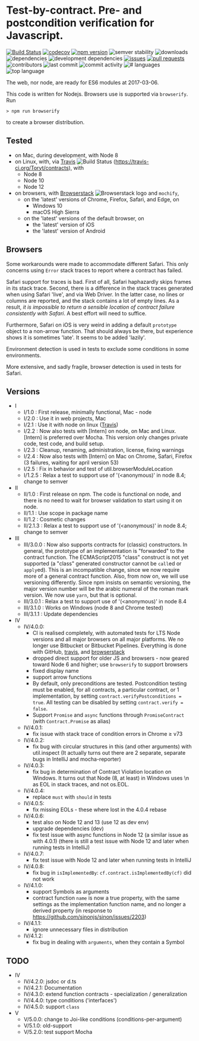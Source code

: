 # Test-by-contract. Pre- and postcondition verification for Javascript.

[![Build Status](https://travis-ci.org/Toryt/contracts.svg?branch=master)](https://travis-ci.org/Toryt/contracts)
[![codecov](https://codecov.io/gh/Toryt/contracts/branch/master/graph/badge.svg)](https://codecov.io/gh/Toryt/contracts)
[![npm version](http://img.shields.io/npm/v/@toryt/contracts-iv.svg?style=flat)](https://npmjs.org/package/@toryt/contracts-iv 'View this project on npm')
![semver stability](https://img.shields.io/dependabot/semver/Toryt/contracts-iv.svg)
![downloads](https://img.shields.io/npm/dt/@toryt/contracts-iv.svg)
![dependencies](https://img.shields.io/david/Toryt/contracts.svg)
![development dependencies](https://img.shields.io/david/dev/Toryt/contracts.svg)
[![issues](https://img.shields.io/github/issues/Toryt/contracts.svg)](https://github.com/Toryt/contracts/issues)
[![pull requests](https://img.shields.io/github/issues-pr-closed/Toryt/contracts.svg)](https://github.com/Toryt/contracts/pulls)
![contributors](https://img.shields.io/github/contributors/Toryt/contracts.svg)
![last commit](https://img.shields.io/github/last-commit/Toryt/contracts.svg)
![commit activity](https://img.shields.io/github/commit-activity/y/Toryt/contracts.svg)
![# languages](https://img.shields.io/github/languages/count/Toryt/contracts.svg)
![top language](https://img.shields.io/github/languages/top/Toryt/contracts.svg)

The web, nor node, are ready for ES6 modules at 2017-03-06.

This code is written for Nodejs. Browsers use is supported via `browserify`. Run

    > npm run browserify

to create a browser distribution.

## Tested

- on Mac, during development, with Node 8
- on Linux, with, via [Travis] ![Build Status](https://travis-ci.org/Toryt/contracts.svg?branch=master)
  (https://travis-ci.org/Toryt/contracts), with
  - Node 8
  - Node 10
  - Node 12
- on browsers, with [Browserstack] ![Browserstack logo] and `mochify`,
  - on the 'latest' versions of Chrome, Firefox, Safari, and Edge, on
    - Windows 10
    - macOS High Sierra
  - on the 'latest' versions of the default browser, on
    - the 'latest' version of iOS
    - the 'latest' version of Android

## Browsers

Some workarounds were made to accommodate different Safari. This only concerns using `Error` stack traces to report
where a contract has failed.

Safari support for traces is bad. First of all, Safari haphazardly skips frames in its stack trace. Second, there is a
difference in the stack traces generated when using Safari 'live', and via Web Driver. In the latter case, no lines or
columns are reported, and the stack contains a lot of empty lines. As a result, _it is impossible to return a sensible
location of contract failure consistently with Safari_. A best effort will need to suffice.

Furthermore, Safari on iOS is very weird in adding a default `prototype` object to a non-arrow function. That should
always be there, but experience shows it is sometimes 'late'. It seems to be added 'lazily'.

Environment detection is used in tests to exclude some conditions in some environments.

More extensive, and sadly fragile, browser detection is used in tests for Safari.

## Versions

- I
  - I/1.0 : First release, minimally functional, Mac - node
  - I/2.0 : Use it in web projects, Mac
  - I/2.1 : Use it with node on linux ([Travis])
  - I/2.2 : Now also tests with [Intern] on node, on Mac and Linux. [Intern] is preferred over Mocha. This version only
    changes private code, test code, and build setup.
  - I/2.3 : Cleanup, renaming, administration, license, fixing warnings
  - I/2.4 : Now also tests with [Intern] on Mac on Chrome, Safari, Firefox (3 failures, waiting for april version 53)
  - I/2.5 : Fix in behavior and test of util.browserModuleLocation
  - I/1.2.5 : Relax a test to support use of '(<anonymous)' in node 8.4; change to semver
- II
  - II/1.0 : First release on npm. The code is functional on node, and there is no need to wait for browser validation
    to start using it on node.
  - II/1.1 : Use scope in package name
  - II/1.2 : Cosmetic changes
  - II/2.1.3 : Relax a test to support use of '(<anonymous)' in node 8.4; change to semver
- III
  - III/3.0.0 : Now also supports contracts for (classic) constructors. In general, the prototype of an implementation
    is "forwarded" to the contract function. The ECMAScript2015 "class" construct is not yet supported (a "class"
    generated constructor cannot be `call`ed or `apply`ed). This is an incompatible change, since we now require more of
    a general contract function. Also, from now on, we will use versioning differently. Since npm insists on semantic
    versioning, the major version number will be the arabic numeral of the roman mark version. We now use `yarn`, but
    that is optional.
  - III/3.0.1 : Relax a test to support use of '(<anonymous)' in node 8.4
  - III/3.1.0 : Works on Windows (node 8 and Chrome tested)
  - III/3.1.1 : Update dependencies
- IV
  - IV/4.0.0:
    - CI is realised completely, with automated tests for LTS Node versions and all major browsers on all major
      platforms. We no longer use Bitbucket or Bitbucket Pipelines. Everything is done with GitHub, [travis], and
      [browserstack]
    - dropped direct support for older JS and browsers - now geared toward Node 6 and higher; use `browserify` to
      support browsers
    - fixed display name
    - support arrow functions
    - By default, only preconditions are tested. Postcondition testing must be enabled, for all contracts, a particular
      contract, or 1 implementation, by setting `contract.verifyPostconditions = true`. All testing can be disabled by
      setting `contract.verify = false`.
    - Support `Promise` and `async` functions through `PromiseContract` (with `Contract.Promise` as alias)
  - IV/4.0.1:
    - fix issue with stack trace of condition errors in Chrome ≥ v73
  - IV/4.0.2:
    - fix bug with circular structures in this (and other arguments) with util.inspect (It actually turns out there are
      2 separate, separate bugs in IntelliJ and mocha-reporter)
  - IV/4.0.3:
    - fix bug in determination of Contract Violation location on Windows. It turns out that Node (8, at least) in
      Windows uses \n as EOL in stack traces, and not os.EOL.
  - IV/4.0.4:
    - replace `must` with `should` in tests
  - IV/4.0.5:
    - fix missing EOLs - these where lost in the 4.0.4 rebase
  - IV/4.0.6:
    - test also on Node 12 and 13 (use 12 as dev env)
    - upgrade dependencies (dev)
    - fix test issue with async functions in Node 12 (a similar issue as with 4.0.1) (there is still a test issue with
      Node 12 and later when running tests in IntelliJ)
  - IV/4.0.7:
    - fix test issue with Node 12 and later when running tests in IntelliJ
  - IV/4.0.8:
    - fix bug in `isImplementedBy`: `cf.contract.isImplementedBy(cf)` did not work
  - IV/4.1.0:
    - support Symbols as arguments
    - contract function `name` is now a true property, with the same settings as the implementation function name, and
      no longer a derived property (in response to https://github.com/sinonjs/sinon/issues/2203)
  - IV/4.1.1:
    - ignore unnecessary files in distribution
  - IV/4.1.2:
    - fix bug in dealing with `arguments`, when they contain a Symbol

## TODO

- IV
  - IV/4.2.0: jsdoc or d.ts
  - IV/4.2.1: Documentation
  - IV/4.3.0: extend function contracts - specialization / generalization
  - IV/4.4.0: type conditions ('interfaces')
  - IV/4.5.0: support `class`
- V
  - V/5.0.0: change to Joi-like conditions (conditions-per-argument)
  - V/5.1.0: old-support
  - V/5.2.0: test support Mocha

[travis]: https://travis-ci.org/Toryt/contracts
[browserstack]: https://www.browserstack.com/
[browserstack logo]: https://www.browserstack.com/images/mail/browserstack-logo-footer.png
[browserstack status]:
  https://www.browserstack.com/automate/badge.svg?badge_key=aEZaaFphdUw4L0p1Wk1RZHRhdGk5OEFlYmlsVlVtWDgwb2JTT1R2WnRBST0tLWVaamdQdWszYzFwbXNad2Mrd1JuaFE9PQ==--02f4bb9220a2c3ad513a12c26c9a45345584f230
